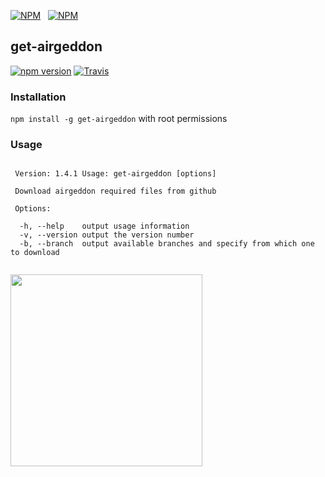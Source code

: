 [![NPM](https://nodei.co/npm/get-airgeddon.png?downloads=true&downloadRank=true&stars=true)](https://nodei.co/npm/get-airgeddon/)&nbsp;&nbsp;&nbsp;[![NPM](https://nodei.co/npm-dl/get-airgeddon.png?months=9&height=3)](https://nodei.co/npm/get-airgeddon/)

## get-airgeddon

[![npm version](https://badge.fury.io/js/get-airgeddon.svg)](https://badge.fury.io/js/get-airgeddon)
[![Travis](https://img.shields.io/travis/xtonousou/get-airgeddon.svg)](https://travis-ci.org/xtonousou/get-airgeddon)

### Installation

`npm install -g get-airgeddon` with root permissions

### Usage

```

 Version: 1.4.1 Usage: get-airgeddon [options]

 Download airgeddon required files from github

 Options:

  -h, --help	output usage information
  -v, --version	output the version number
  -b, --branch	output available branches and specify from which one to download
  
```

<a href="https://asciinema.org/a/106864" target="_blank"><img src="https://asciinema.org/a/106864.png" height="307" /></a>

[airgeddon]: https://github.com/v1s1t0r1sh3r3/airgeddon "by v1s1t0r"
